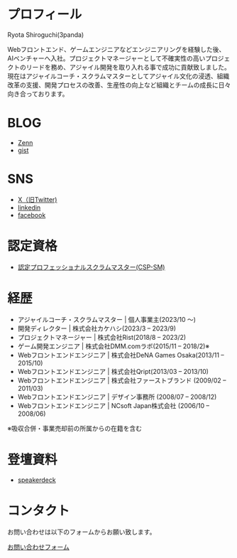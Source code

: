 # プロフィール
Ryota Shiroguchi(3panda) 

Webフロントエンド、ゲームエンジニアなどエンジニアリングを経験した後、AIベンチャーへ入社。プロジェクトマネージャーとして不確実性の高いプロジェクトのリードを務め、アジャイル開発を取り入れる事で成功に貢献致しました。
現在はアジャイルコーチ・スクラムマスターとしてアジャイル文化の浸透、組織改革の支援、開発プロセスの改善、生産性の向上など組織とチームの成長に日々向き合っております。

# BLOG
* [Zenn](https://zenn.dev/3panda)
* [gist](https://gist.github.com/3panda)

# SNS
* [X（旧Twitter)](https://twitter.com/3panda)
* [linkedin](https://www.linkedin.com/in/3panda/)
* [facebook](https://www.facebook.com/3panda)

# 認定資格
* [認定プロフェッショナルスクラムマスター(CSP-SM)](https://bcert.me/syfzbwbgb)

# 経歴
* アジャイルコーチ・スクラムマスター | 個人事業主(2023/10 ～)
* 開発ディレクター | 株式会社カケハシ(2023/3 – 2023/9)
* プロジェクトマネージャー | 株式会社Rist(2018/8 – 2023/2)
* ゲーム開発エンジニア | 株式会社DMM.comラボ(2015/11 – 2018/2)※
* Webフロントエンドエンジニア | 株式会社DeNA Games Osaka(2013/11 – 2015/10)
* Webフロントエンドエンジニア | 株式会社Qript(2013/03 – 2013/10)
* Webフロントエンドエンジニア | 株式会社ファーストブランド (2009/02 – 2011/03)
* Webフロントエンドエンジニア | デザイン事務所  (2008/07 – 2008/12)
* Webフロントエンドエンジニア | NCsoft Japan株式会社  (2006/10 – 2008/06)

※吸収合併・事業売却前の所属からの在籍を含む

# 登壇資料
* [speakerdeck](https://speakerdeck.com/3panda)

# コンタクト
お問い合わせは以下のフォームからお願い致します。

[お問い合わせフォーム](https://docs.google.com/forms/d/e/1FAIpQLSe0c4nVxPNE7vaQWoEhBfZbTQtkPAMJPEgVRe19yN2sTyOYxA/viewform)
